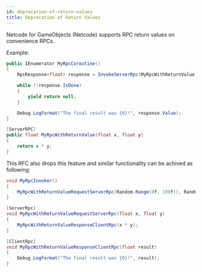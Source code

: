 ```yaml
---
id: deprecation-of-return-values
title: Deprecation of Return Values
---
```


Netcode for GameObjects (Netcode) supports RPC return values on convenience RPCs.

Example:

```csharp
public IEnumerator MyRpcCoroutine()
{
    RpcResponse<float> response = InvokeServerRpc(MyRpcWithReturnValue, Random.Range(0f, 100f), Random.Range(0f, 100f));

    while (!response.IsDone)
    {
        yield return null;
    }

    Debug.LogFormat("The final result was {0}!", response.Value);
}

[ServerRPC]
public float MyRpcWithReturnValue(float x, float y)
{
    return x * y;
}

```

This RFC also drops this feature and similar functionality can be achived as following:

```csharp
void MyRpcInvoker()
{
    MyRpcWithReturnValueRequestServerRpc(Random.Range(0f, 100f)), Random.Range(0f, 100f)));
}

[ServerRpc]
void MyRpcWithReturnValueRequestServerRpc(float x, float y)
{
    MyRpcWithReturnValueResponseClientRpc(x * y);
}

[ClientRpc]
void MyRpcWithReturnValueResponseClientRpc(float result)
{
    Debug.LogFormat("The final result was {0}!", result);
}
```